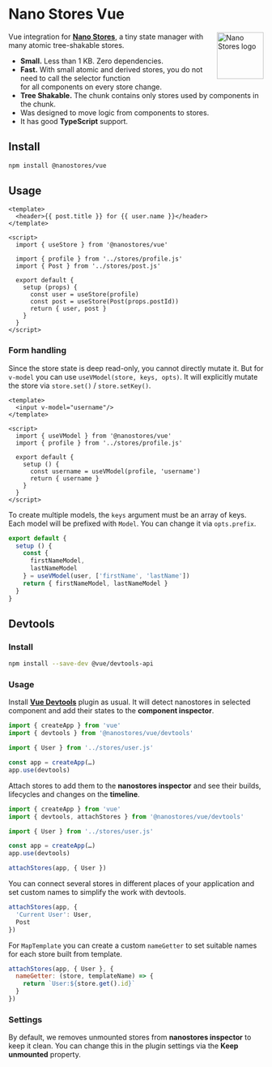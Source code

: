 # Nano Stores Vue

<img align="right" width="92" height="92" title="Nano Stores logo"
     src="https://nanostores.github.io/nanostores/logo.svg">

Vue integration for **[Nano Stores]**, a tiny state manager
with many atomic tree-shakable stores.

* **Small.** Less than 1 KB. Zero dependencies.
* **Fast.** With small atomic and derived stores, you do not need to call
  the selector function for all components on every store change.
* **Tree Shakable.** The chunk contains only stores used by components
  in the chunk.
* Was designed to move logic from components to stores.
* It has good **TypeScript** support.

## Install

```sh
npm install @nanostores/vue
```

## Usage

```vue
<template>
  <header>{{ post.title }} for {{ user.name }}</header>
</template>

<script>
  import { useStore } from '@nanostores/vue'

  import { profile } from '../stores/profile.js'
  import { Post } from '../stores/post.js'

  export default {
    setup (props) {
      const user = useStore(profile)
      const post = useStore(Post(props.postId))
      return { user, post }
    }
  }
</script>
```

### Form handling

Since the store state is deep read-only, you cannot directly mutate it.
But for `v-model` you can use `useVModel(store, keys, opts)`. It will
explicitly mutate the store via `store.set()` / `store.setKey()`.

```vue
<template>
  <input v-model="username"/>
</template>

<script>
  import { useVModel } from '@nanostores/vue'
  import { profile } from '../stores/profile.js'

  export default {
    setup () {
      const username = useVModel(profile, 'username')
      return { username }
    }
  }
</script>
```

To create multiple models, the `keys` argument must be an array of keys.
Each model will be prefixed with `Model`. You can change it via `opts.prefix`.

```js
export default {
  setup () {
    const {
      firstNameModel,
      lastNameModel
    } = useVModel(user, ['firstName', 'lastName'])
    return { firstNameModel, lastNameModel }
  }
}
```

## Devtools

### Install

```sh
npm install --save-dev @vue/devtools-api
```

### Usage

Install **[Vue Devtools]** plugin as usual. It will detect nanostores
in selected component and add their states to the **component inspector**.

```js
import { createApp } from 'vue'
import { devtools } from '@nanostores/vue/devtools'

import { User } from '../stores/user.js'

const app = createApp(…)
app.use(devtools)
```

Attach stores to add them to the **nanostores inspector**
and see their builds, lifecycles and changes on the **timeline**.

```js
import { createApp } from 'vue'
import { devtools, attachStores } from '@nanostores/vue/devtools'

import { User } from '../stores/user.js'

const app = createApp(…)
app.use(devtools)

attachStores(app, { User })
```

You can connect several stores in different places of your application
and set custom names to simplify the work with devtools.

```js
attachStores(app, {
  'Current User': User,
  Post
})
```

For `MapTemplate` you can create a custom `nameGetter`
to set suitable names for each store built from template.

```js
attachStores(app, { User }, {
  nameGetter: (store, templateName) => {
    return `User:${store.get().id}`
  }
})
```

### Settings

By default, we removes unmounted stores from **nanostores inspector**
to keep it clean. You can change this in the plugin settings
via the **Keep unmounted** property.

[Nano Stores]: https://github.com/nanostores/nanostores/
[Vue Devtools]: https://devtools.vuejs.org
